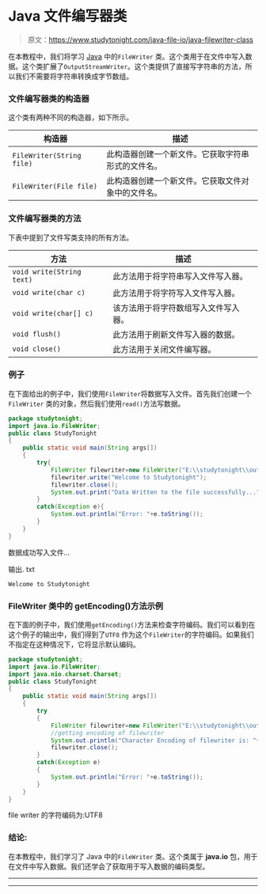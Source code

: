 # Java 文件编写器类

> 原文：<https://www.studytonight.com/java-file-io/java-filewriter-class>

在本教程中，我们将学习 [Java](https://www.studytonight.com/java/) 中的`FileWriter` 类。这个类用于在文件中写入数据。这个类扩展了`OutputStreamWriter`。这个类提供了直接写字符串的方法，所以我们不需要将字符串转换成字节数组。

### 文件编写器类的构造器

这个类有两种不同的构造器，如下所示。

| 构造器 | 描述 |
| --- | --- |
| `FileWriter(String file)` | 此构造器创建一个新文件。它获取字符串形式的文件名。 |
| `FileWriter(File file)` | 此构造器创建一个新文件。它获取文件对象中的文件名。 |

### 文件编写器类的方法

下表中提到了文件写类支持的所有方法。

| 方法 | 描述 |
| --- | --- |
| `void write(String text)` | 此方法用于将字符串写入文件写入器。 |
| `void write(char c)` | 此方法用于将字符写入文件写入器。 |
| `void write(char[] c)` | 该方法用于将字符数组写入文件写入器。 |
| `void flush()` | 此方法用于刷新文件写入器的数据。 |
| `void close()` | 此方法用于关闭文件编写器。 |

### 例子

在下面给出的例子中，我们使用`FileWriter`将数据写入文件。首先我们创建一个`FileWriter` 类的对象，然后我们使用`read()`方法写数据。

```java
package studytonight;
import java.io.FileWriter;
public class StudyTonight 
{
	public static void main(String args[])
	{
		try{   		
			FileWriter filewriter=new FileWriter("E:\\studytonight\\output.txt");    
			filewriter.write("Welcome to Studytonight");    
			filewriter.close(); 
			System.out.print("Data Written to the file successfully...");
		}
		catch(Exception e){
			System.out.println("Error: "+e.toString());
		}
	}
}
```

数据成功写入文件...

输出. txt

```java
Welcome to Studytonight
```

### FileWriter 类中的 getEncoding()方法示例

在下面的例子中，我们使用`getEncoding()`方法来检查字符编码。我们可以看到在这个例子的输出中，我们得到了`UTF8` 作为这个`FileWriter`的字符编码。如果我们不指定在这种情况下，它将显示默认编码。

```java
package studytonight;
import java.io.FileWriter;
import java.nio.charset.Charset;
public class StudyTonight 
{
	public static void main(String args[])
	{
		try
		{   		
			FileWriter filewriter=new FileWriter("E:\\studytonight\\output.txt",Charset.forName("UTF8"));        
			//getting encoding of filewriter
			System.out.println("Character Encoding of filewriter is: "+filewriter.getEncoding());
			filewriter.close(); 
		}
		catch(Exception e)
		{
			System.out.println("Error: "+e.toString());
		}
	}
}
```

file writer 的字符编码为:UTF8

### 结论:

在本教程中，我们学习了 Java 中的`FileWriter` 类。这个类属于 **java.io** 包，用于在文件中写入数据。我们还学会了获取用于写入数据的编码类型。

* * *

* * *